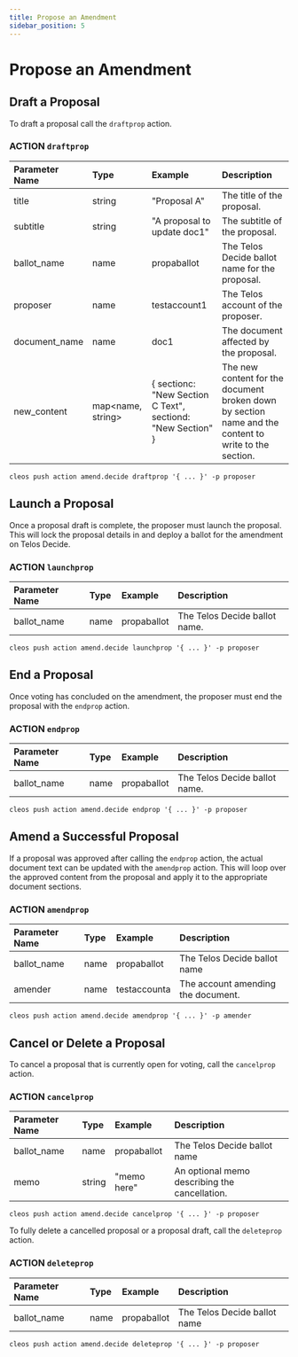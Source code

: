 ```yaml
---
title: Propose an Amendment
sidebar_position: 5
---
```


# Propose an Amendment

## Draft a Proposal

To draft a proposal call the `draftprop` action.

### ACTION `draftprop`

| Parameter Name | Type | Example | Description |
| :--- | :--- | :--- | :--- |
| title | string | "Proposal A" | The title of the proposal. |
| subtitle | string | "A proposal to update doc1" | The subtitle of the proposal. |
| ballot\_name | name | propaballot | The Telos Decide ballot name for the proposal. |
| proposer | name | testaccount1 | The Telos account of the proposer. |
| document\_name | name | doc1 | The document affected by the proposal. |
| new\_content | map&lt;name, string&gt; | { sectionc: "New Section C Text", sectiond: "New Section" } | The new content for the document broken down by section name and the content to write to the section. |

```text
cleos push action amend.decide draftprop '{ ... }' -p proposer
```

## Launch a Proposal

Once a proposal draft is complete, the proposer must launch the proposal. This will lock the proposal details in and deploy a ballot for the amendment on Telos Decide.

### ACTION `launchprop`

| Parameter Name | Type | Example | Description |
| :--- | :--- | :--- | :--- |
| ballot\_name | name | propaballot | The Telos Decide ballot name. |

```text
cleos push action amend.decide launchprop '{ ... }' -p proposer
```

## End a Proposal

Once voting has concluded on the amendment, the proposer must end the proposal with the `endprop` action.

### ACTION `endprop`

| Parameter Name | Type | Example | Description |
| :--- | :--- | :--- | :--- |
| ballot\_name | name | propaballot | The Telos Decide ballot name. |

```text
cleos push action amend.decide endprop '{ ... }' -p proposer
```

## Amend a Successful Proposal

If a proposal was approved after calling the `endprop` action, the actual document text can be updated with the `amendprop` action. This will loop over the approved content from the proposal and apply it to the appropriate document sections.

### ACTION `amendprop`

| Parameter Name | Type | Example | Description |
| :--- | :--- | :--- | :--- |
| ballot\_name | name | propaballot | The Telos Decide ballot name |
| amender | name | testaccounta | The account amending the document. |

```text
cleos push action amend.decide amendprop '{ ... }' -p amender
```

## Cancel or Delete a Proposal

To cancel a proposal that is currently open for voting, call the `cancelprop` action.

### ACTION `cancelprop`

| Parameter Name | Type | Example | Description |
| :--- | :--- | :--- | :--- |
| ballot\_name | name | propaballot | The Telos Decide ballot name |
| memo | string | "memo here" | An optional memo describing the cancellation. |

```text
cleos push action amend.decide cancelprop '{ ... }' -p proposer
```

To fully delete a cancelled proposal or a proposal draft, call the `deleteprop` action.

### ACTION `deleteprop`

| Parameter Name | Type | Example | Description |
| :--- | :--- | :--- | :--- |
| ballot\_name | name | propaballot | The Telos Decide ballot name |

```text
cleos push action amend.decide deleteprop '{ ... }' -p proposer
```
